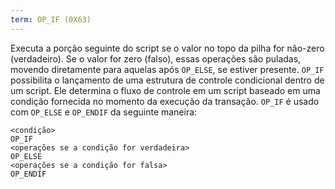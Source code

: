 ```yaml
---
term: OP_IF (0X63)
---
```


Executa a porção seguinte do script se o valor no topo da pilha for não-zero (verdadeiro). Se o valor for zero (falso), essas operações são puladas, movendo diretamente para aquelas após `OP_ELSE`, se estiver presente. `OP_IF` possibilita o lançamento de uma estrutura de controle condicional dentro de um script. Ele determina o fluxo de controle em um script baseado em uma condição fornecida no momento da execução da transação. `OP_IF` é usado com `OP_ELSE` e `OP_ENDIF` da seguinte maneira:

```text
<condição>
OP_IF
<operações se a condição for verdadeira>
OP_ELSE
<operações se a condição for falsa>
OP_ENDIF
```